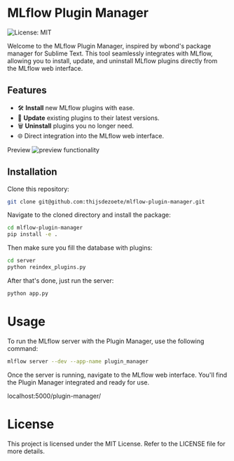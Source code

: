 # MLflow Plugin Manager

![License: MIT](https://img.shields.io/badge/License-MIT-green.svg)

Welcome to the MLflow Plugin Manager, inspired by wbond's package manager for Sublime Text. This tool seamlessly integrates with MLflow, allowing you to install, update, and uninstall MLflow plugins directly from the MLflow web interface.

## Features
- 🛠 **Install** new MLflow plugins with ease.
- 🔄 **Update** existing plugins to their latest versions.
- 🗑 **Uninstall** plugins you no longer need.
- 🌐 Direct integration into the MLflow web interface.

Preview
![preview functionality](https://github.com/thijsdezoete/mlflow-plugin-manager/blob/master/media/mlflow-plugin.gif?raw=true)

## Installation

Clone this repository:
```bash
git clone git@github.com:thijsdezoete/mlflow-plugin-manager.git
```

Navigate to the cloned directory and install the package:

```bash
cd mlflow-plugin-manager
pip install -e .
```

Then make sure you fill the database with plugins:
```bash
cd server
python reindex_plugins.py
```

After that's done, just run the server:
```bash
python app.py
```

# Usage

To run the MLflow server with the Plugin Manager, use the following command:

```bash
mlflow server --dev --app-name plugin_manager
```

Once the server is running, navigate to the MLflow web interface. You'll find the Plugin Manager integrated and ready for use.

localhost:5000/plugin-manager/

# License

This project is licensed under the MIT License. Refer to the LICENSE file for more details.



